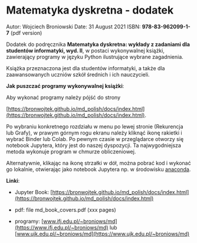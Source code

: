 # Matematyka dyskretna - dodatek

Autor: Wojciech Broniowski
Date:  31 August 2021
ISBN: **978-83-962099-1-7** (pdf version)


Dodatek do podręcznika **Matematyka dyskretna: wykłady z zadaniami dla studentów informatyki, wyd. II**, w postaci wykonywalnej książki, zawierający programy w języku Python ilustrujące wybrane zagadnienia. 

Książka przeznaczona jest dla studentów informatyki, a także dla zaawansowanych uczniów szkół średnich i ich nauczycieli.


**Jak puszczać programy wykonywalnej książki**:

Aby wykonać programy należy pójść do strony 

[https://bronwojtek.github.io/md_polish/docs/index.html](https://bronwojtek.github.io/md_polish/docs/index.html). 

Po wybraniu konkretnego rozdziału w menu po lewej stronie (Rekurencja lub Grafy), w prawym górnym rogu ekranu należy kliknąć ikonę rakietki i wybrać Binder lub Colab. Po pewnym czasie w przeglądarce otworzy się notebook Jupytera, który jest do naszej dyspozycji. Ta najwygodniejsza metoda wykonuje program w chmurze obliczeniowej.  

Alternatywnie, klikając na ikonę strzałki w dół, można pobrać kod i wykonać go lokalnie, otwierając jako notebook Jupytera np. w środowisku [anaconda](https://www.anaconda.com). 


**Linki**:

- Jupyter Book: [https://bronwojtek.github.io/md_polish/docs/index.html](https://bronwojtek.github.io/md_polish/docs/index.html)

- pdf: file md_book_covers.pdf (xxx pages)

- programy: [www.ifj.edu.pl/~broniows/md](https://www.ifj.edu.pl/~broniows/md) lub [www.ujk.edu.pl/~broniows/md](https://www.ujk.edu.pl/~broniows/md)
